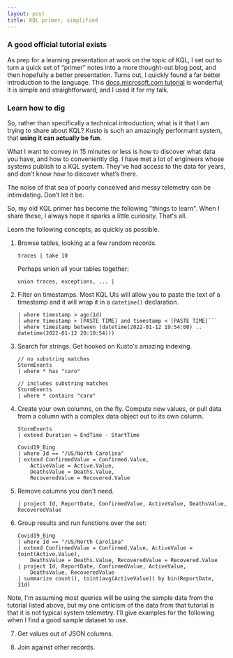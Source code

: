 ```yaml
---
layout: post
title: KQL primer, simplified
---
```


### A good official tutorial exists

As prep for a learning presentation at work on the topic of KQL, I set out to turn a quick set of “primer” notes into a more thought-out blog post, and then hopefully a better presentation. Turns out, I quickly found a far better introduction to the language. This [docs.microsoft.com tutorial](https://docs.microsoft.com/en-us/azure/data-explorer/kusto/query/tutorial?pivots=azuredataexplorer) is wonderful; it is simple and straightforward, and I used it for my talk.

### Learn how to dig

So, rather than specifically a technical introduction, what is it that I am trying to share about KQL? Kusto is such an amazingly performant system, that **using it can actually be fun**.

What I want to convey in 15 minutes or less is how to discover what data you have, and how to conveniently dig. I have met a lot of engineers whose systems publish to a KQL system. They've had access to the data for years, and don’t know how to discover what’s there.

The noise of that sea of poorly conceived and messy telemetry can be intimidating. Don’t let it be.

So, my old KQL primer has become the following "things to learn". When I share these, I always hope it sparks a little curiosity. That's all.

Learn the following concepts, as quickly as possible.

1. Browse tables, looking at a few random records.

   ```
   traces | take 10
   ```

   Perhaps union all your tables together:

   ```
   union traces, exceptions, ... |
   ```

2. Filter on timestamps. Most KQL UIs will allow you to paste the text of a timestamp and it will wrap it in a ```datetime()``` declaration.

    ```
    | where timestamp > ago(1d)
    | where timestamp > [PASTE TIME] and timestamp < [PASTE TIME]```
    | where timestamp between (datetime(2022-01-12 19:54:00) .. datetime(2022-01-12 20:10:54)))
    ```

3. Search for strings. Get hooked on Kusto's amazing indexing.

    ```
    // no substring matches
	StormEvents
	| where * has "caro"

    // includes substring matches
	StormEvents
	| where * contains "caro"
    ```

4. Create your own columns, on the fly. Compute new values, or pull data from a column with a complex data object out to its own column.

    ```
    StormEvents
    | extend Duration = EndTime - StartTime

    Covid19_Bing
    | where Id == "/US/North Carolina"
    | extend ConfirmedValue = Confirmed.Value,
        ActiveValue = Active.Value,
        DeathsValue = Deaths.Value,
        RecoveredValue = Recovered.Value
    ```

5. Remove columns you don't need.

    ```
    | project Id, ReportDate, ConfirmedValue, ActiveValue, DeathsValue, RecoveredValue
    ```

6. Group results and run functions over the set:

    ```
    Covid19_Bing
    | where Id == "/US/North Carolina"
    | extend ConfirmedValue = Confirmed.Value, ActiveValue = toint(Active.Value),
        DeathsValue = Deaths.Value, RecoveredValue = Recovered.Value
    | project Id, ReportDate, ConfirmedValue, ActiveValue,
        DeathsValue, RecoveredValue
    | summarize count(), toint(avg(ActiveValue)) by bin(ReportDate, 31d)
    ```

 Note, I'm assuming most queries will be using the sample data from the tutorial listed above, but my one criticism of the data from that tutorial is that it is not typical system telemetry. I'll give examples for the following when I find a good sample dataset to use.

7. Get values out of JSON columns.

8. Join against other records.